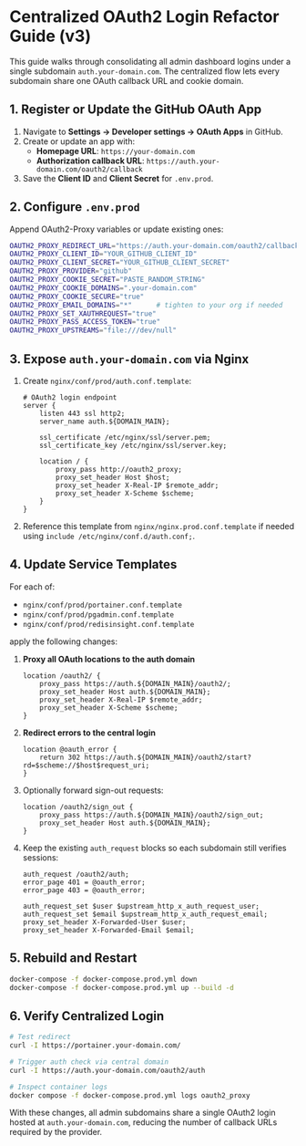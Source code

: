 # Centralized OAuth2 Login Refactor Guide (v3)

This guide walks through consolidating all admin dashboard logins under a single subdomain `auth.your-domain.com`. The centralized flow lets every subdomain share one OAuth callback URL and cookie domain.

## 1. Register or Update the GitHub OAuth App
1. Navigate to **Settings → Developer settings → OAuth Apps** in GitHub.
2. Create or update an app with:
   - **Homepage URL**: `https://your-domain.com`
   - **Authorization callback URL**: `https://auth.your-domain.com/oauth2/callback`
3. Save the **Client ID** and **Client Secret** for `.env.prod`.

## 2. Configure `.env.prod`
Append OAuth2-Proxy variables or update existing ones:

```bash
OAUTH2_PROXY_REDIRECT_URL="https://auth.your-domain.com/oauth2/callback"
OAUTH2_PROXY_CLIENT_ID="YOUR_GITHUB_CLIENT_ID"
OAUTH2_PROXY_CLIENT_SECRET="YOUR_GITHUB_CLIENT_SECRET"
OAUTH2_PROXY_PROVIDER="github"
OAUTH2_PROXY_COOKIE_SECRET="PASTE_RANDOM_STRING"
OAUTH2_PROXY_COOKIE_DOMAINS=".your-domain.com"
OAUTH2_PROXY_COOKIE_SECURE="true"
OAUTH2_PROXY_EMAIL_DOMAINS="*"      # tighten to your org if needed
OAUTH2_PROXY_SET_XAUTHREQUEST="true"
OAUTH2_PROXY_PASS_ACCESS_TOKEN="true"
OAUTH2_PROXY_UPSTREAMS="file:///dev/null"
```

## 3. Expose `auth.your-domain.com` via Nginx
1. Create `nginx/conf/prod/auth.conf.template`:
   ```nginx
   # OAuth2 login endpoint
   server {
       listen 443 ssl http2;
       server_name auth.${DOMAIN_MAIN};

       ssl_certificate /etc/nginx/ssl/server.pem;
       ssl_certificate_key /etc/nginx/ssl/server.key;

       location / {
           proxy_pass http://oauth2_proxy;
           proxy_set_header Host $host;
           proxy_set_header X-Real-IP $remote_addr;
           proxy_set_header X-Scheme $scheme;
       }
   }
   ```
2. Reference this template from `nginx/nginx.prod.conf.template` if needed using `include /etc/nginx/conf.d/auth.conf;`.

## 4. Update Service Templates
For each of:
- `nginx/conf/prod/portainer.conf.template`
- `nginx/conf/prod/pgadmin.conf.template`
- `nginx/conf/prod/redisinsight.conf.template`

apply the following changes:

1. **Proxy all OAuth locations to the auth domain**
   ```nginx
   location /oauth2/ {
       proxy_pass https://auth.${DOMAIN_MAIN}/oauth2/;
       proxy_set_header Host auth.${DOMAIN_MAIN};
       proxy_set_header X-Real-IP $remote_addr;
       proxy_set_header X-Scheme $scheme;
   }
   ```
2. **Redirect errors to the central login**
   ```nginx
   location @oauth_error {
       return 302 https://auth.${DOMAIN_MAIN}/oauth2/start?rd=$scheme://$host$request_uri;
   }
   ```
3. Optionally forward sign-out requests:
   ```nginx
   location /oauth2/sign_out {
       proxy_pass https://auth.${DOMAIN_MAIN}/oauth2/sign_out;
       proxy_set_header Host auth.${DOMAIN_MAIN};
   }
   ```
4. Keep the existing `auth_request` blocks so each subdomain still verifies sessions:
   ```nginx
   auth_request /oauth2/auth;
   error_page 401 = @oauth_error;
   error_page 403 = @oauth_error;

   auth_request_set $user $upstream_http_x_auth_request_user;
   auth_request_set $email $upstream_http_x_auth_request_email;
   proxy_set_header X-Forwarded-User $user;
   proxy_set_header X-Forwarded-Email $email;
   ```

## 5. Rebuild and Restart
```bash
docker-compose -f docker-compose.prod.yml down
docker-compose -f docker-compose.prod.yml up --build -d
```

## 6. Verify Centralized Login
```bash
# Test redirect
curl -I https://portainer.your-domain.com/

# Trigger auth check via central domain
curl -I https://auth.your-domain.com/oauth2/auth

# Inspect container logs
docker compose -f docker-compose.prod.yml logs oauth2_proxy
```

With these changes, all admin subdomains share a single OAuth2 login hosted at `auth.your-domain.com`, reducing the number of callback URLs required by the provider.
